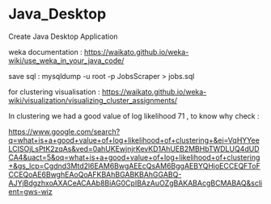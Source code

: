 # Java_Desktop
Create Java Desktop Application 

weka documentation : https://waikato.github.io/weka-wiki/use_weka_in_your_java_code/

save sql : mysqldump -u root -p JobsScraper > jobs.sql

for clustering visualisation : https://waikato.github.io/weka-wiki/visualization/visualizing_cluster_assignments/

In clustering we had a good value of log likelihood  71 , to know why check : 

https://www.google.com/search?q=what+is+a+good+value+of+log+likelihood+of+clustering+&ei=VqHYYeeLCISOjLsPtK2zqAs&ved=0ahUKEwjnjrKevKD1AhUEB2MBHbTWDLUQ4dUDCA4&uact=5&oq=what+is+a+good+value+of+log+likelihood+of+clustering+&gs_lcp=Cgdnd3Mtd2l6EAM6BwgAEEcQsAM6BggAEBYQHjoECCEQFToFCCEQoAE6BwghEAoQoAFKBAhBGABKBAhGGABQ-AJYjBdgzhxoAXACeACAAb8BiAG0CpIBAzAuOZgBAKABAcgBCMABAQ&sclient=gws-wiz


